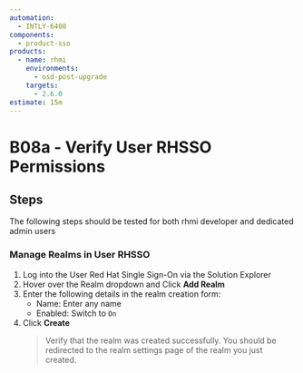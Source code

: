 ```yaml
---
automation:
  - INTLY-6408
components:
  - product-sso
products:
  - name: rhmi
    environments:
      - osd-post-upgrade
    targets:
      - 2.6.0
estimate: 15m
---
```


# B08a - Verify User RHSSO Permissions

## Steps

The following steps should be tested for both rhmi developer and dedicated admin users

### Manage Realms in User RHSSO

1. Log into the User Red Hat Single Sign-On via the Solution Explorer
2. Hover over the Realm dropdown and Click **Add Realm**
3. Enter the following details in the realm creation form:
   - Name: Enter any name
   - Enabled: Switch to `On`
4. Click **Create**
   > Verify that the realm was created successfully. You should be redirected to the realm settings page of the realm you just created.
